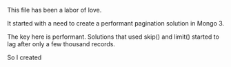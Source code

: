 This file has been a labor of love.


It started with a need to create a performant pagination solution in Mongo 3.  

The key here is performant.  Solutions that used skip() and limit() started to
lag after only a few thousand records.

So I created 